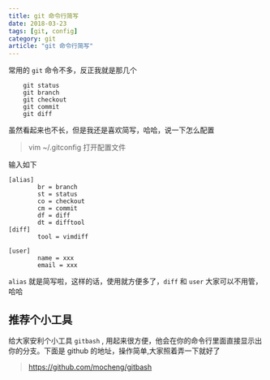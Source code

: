 ```yaml
---
title: git 命令行简写
date: 2018-03-23
tags: [git, config]
category: git
article: "git 命令行简写"
---
```


常用的 `git` 命令不多，反正我就是那几个
``` git
    git status
    git branch
    git checkout
    git commit
    git diff
```

虽然看起来也不长，但是我还是喜欢简写，哈哈，说一下怎么配置

<!--more-->


>vim ~/.gitconfig    打开配置文件

输入如下

    [alias]
            br = branch
            st = status
            co = checkout
            cm = commit
            df = diff
            dt = difftool
    [diff]
            tool = vimdiff

    [user]
            name = xxx
            email = xxx

`alias` 就是简写啦，这样的话，使用就方便多了，`diff` 和 `user` 大家可以不用管，哈哈

## 推荐个小工具

给大家安利个小工具 `gitbash` , 用起来很方便，他会在你的命令行里面直接显示出你的分支。下面是 github 的地址，操作简单,大家照着弄一下就好了

>https://github.com/mocheng/gitbash